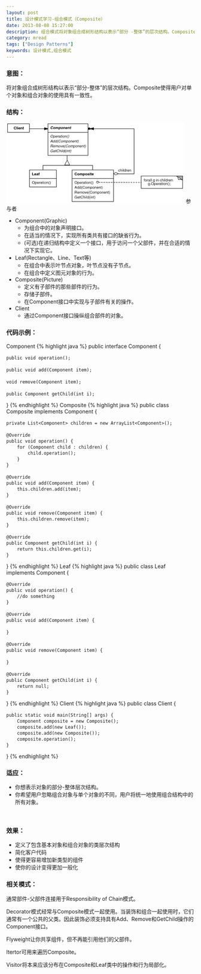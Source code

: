 ```yaml
---
layout: post
title: 设计模式学习-组合模式（Composite）
date: 2013-08-08 15:27:00
description: 组合模式将对象组合成树形结构以表示“部分 -整体”的层次结构。Composite使得用户对单个对象和组合对象的使用具有一致性。
category: mread
tags: ["Design Patterns"]
keywords: 设计模式,组合模式
---
```


### 意图：

将对象组合成树形结构以表示“部分-整体”的层次结构。Composite使得用户对单个对象和组合对象的使用具有一致性。

### 结构：
![Composite](/assets/images/post/mread/design-patterns-composite.jpg)
参与者
<ul>
<li>
Component(Graphic)
<ul>
<li>为组合中的对象声明接口。</li>
<li>在适当的情况下，实现所有类共有接口的缺省行为。</li>
<li>(可选)在递归结构中定义一个接口，用于访问一个父部件，并在合适的情况下实现它。</li>
</ul>
</li>
<li>
Leaf(Rectangle、Line、Text等)
<ul>
<li>在组合中表示叶节点对象，叶节点没有子节点。</li>
<li>在组合中定义图元对象的行为。</li>
</ul>
</li>
<li>
Composite(Picture)
<ul>
<li>定义有子部件的那些部件的行为。</li>
<li>存储子部件。</li>
<li>在Component接口中实现与子部件有关的操作。</li>
</ul>
</li>
<li>
Client
<ul>
<li>通过Component接口操纵组合部件的对象。</li>
</ul>
</li>
</ul>

### 代码示例：
Component
{% highlight java %}
public interface Component {

	public void operation();
	
	public void add(Component item);
	
	void remove(Component item);
	
	public Component getChild(int i);
}
{% endhighlight %}
Composite
{% highlight java %}
public class Composite implements Component {
	
	private List<Component> children = new ArrayList<Component>();

	@Override
	public void operation() {
		for (Component child : children) {
			child.operation();
		}
	}

	@Override
	public void add(Component item) {
		this.children.add(item);
	}

	@Override
	public void remove(Component item) {
		this.children.remove(item);
	}

	@Override
	public Component getChild(int i) {
		return this.children.get(i);
	}

}
{% endhighlight %}
Leaf
{% highlight java %}
public class Leaf implements Component {

	@Override
	public void operation() {
		//do something
	}

	@Override
	public void add(Component item) {

	}

	@Override
	public void remove(Component item) {

	}

	@Override
	public Component getChild(int i) {
		return null;
	}

}
{% endhighlight %}
Client
{% highlight java %}
public class Client {

	public static void main(String[] args) {
		Component composite = new Composite();
		composite.add(new Leaf());
		composite.add(new Composite());
		composite.operation();
	}
}
{% endhighlight %}

### 适应：
<ul>
<li>你想表示对象的部分-整体层次结构。</li>
<li>你希望用户忽略组合对象与单个对象的不同，用户将统一地使用组合结构中的所有对象。</li>
</ul>
<br />

### 效果：
<ul>
<li>定义了包含基本对象和组合对象的类层次结构</li>
<li>简化客户代码</li>
<li>使得更容易增加新类型的组件</li>
<li>使你的设计变得更加一般化</li>
</ul>

### 相关模式：
通常部件-父部件连接用于Responsibility of Chain模式。

Decorator模式经常与Composite模式一起使用。当装饰和组合一起使用时，它们
通常有一个公共的父类。因此装饰必须支持具有Add、Remove和GetChild操作的Component接口。

Flyweight让你共享组件，但不再能引用他们的父部件。

Itertor可用来遍历Composite。

Visitor将本来应该分布在Composite和Leaf类中的操作和行为局部化。
